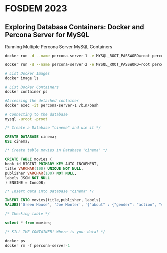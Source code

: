 # FOSDEM 2023

## Exploring Database Containers: Docker and Percona Server for MySQL

Running Multiple Percona Server MySQL Containers

```bash
docker run -d --name percona-server-1 -e MYSQL_ROOT_PASSWORD=root percona/percona-server:8.0
```

```bash
docker run -d --name percona-server-2 -e MYSQL_ROOT_PASSWORD=root percona/percona-server:8.0
```

```bash
# List Docker Images
docker image ls
```

```bash
# List Docker Containers
docker container ps
```

```bash
#Accessing the detached container
docker exec -it percona-server-1 /bin/bash
```

```bash
# Connecting to the database
mysql -uroot -proot
```

```sql
/* Create a Database "cinema" and use it */

CREATE DATABASE cinema;
USE cinema;

/* Create table movies in Database "cinema" */

CREATE TABLE movies (
book_id BIGINT PRIMARY KEY AUTO_INCREMENT,
title VARCHAR(100) UNIQUE NOT NULL,
publisher VARCHAR(100) NOT NULL,
labels JSON NOT NULL
) ENGINE = InnoDB;

/* Insert data into Database "cinema" */

INSERT INTO movies(title,publisher, labels)
VALUES('Green House', 'Joe Monter', '{"about" : {"gender": "action", "cool": true, "notes": "labeled"}}');

/* Checking table */

select * from movies;

/* KILL THE CONTAINER! Where is your data? */

docker ps
docker rm -f percona-server-1
```
